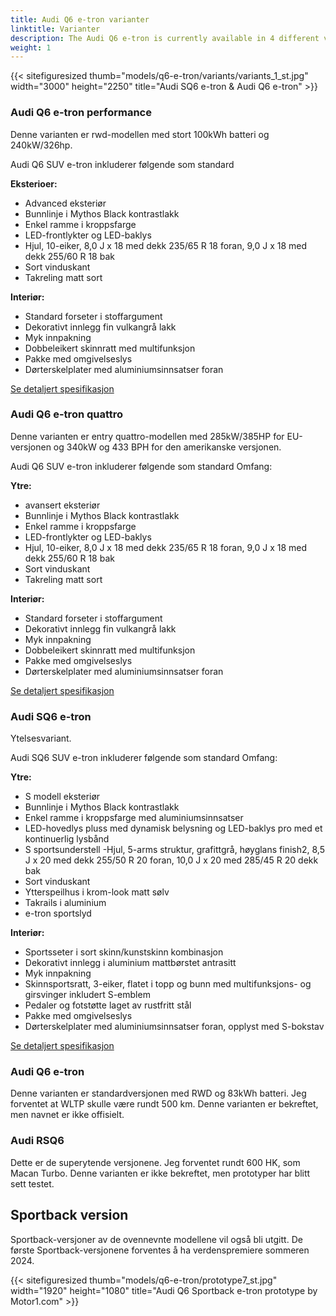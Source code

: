 ```yaml
---
title: Audi Q6 e-tron varianter
linktitle: Varianter
description: The Audi Q6 e-tron is currently available in 4 different variants, with more expected variants.
weight: 1
---
```


{{< sitefiguresized thumb="models/q6-e-tron/variants/variants_1_st.jpg" width="3000" height="2250" title="Audi SQ6 e-tron & Audi Q6 e-tron" >}}


<!-- markdownlint-disable MD033 -->
### Audi Q6 e-tron performance

Denne varianten er rwd-modellen med stort 100kWh batteri og 240kW/326hp.

Audi Q6 SUV e-tron inkluderer følgende som standard

**Eksterioer:**

- Advanced eksteriør
- Bunnlinje i Mythos Black kontrastlakk
- Enkel ramme i kroppsfarge
- LED-frontlykter og LED-baklys
- Hjul, 10-eiker, 8,0 J x 18 med dekk 235/65 R 18
foran, 9,0 J x 18 med dekk 255/60 R 18 bak
- Sort vinduskant
- Takreling matt sort

**Interiør:**

- Standard forseter i stoffargument
- Dekorativt innlegg fin vulkangrå lakk
- Myk innpakning
- Dobbeleikert skinnratt med multifunksjon
- Pakke med omgivelseslys
- Dørterskelplater med aluminiumsinnsatser foran

[Se detaljert spesifikasjon](../specifications/#audi-q6-e-tron-quattro)


### Audi Q6 e-tron quattro

Denne varianten er entry quattro-modellen med 285kW/385HP for EU-versjonen og 340kW og 433 BPH for den amerikanske versjonen.

Audi Q6 SUV e-tron inkluderer følgende som standard
Omfang:

**Ytre:**

- avansert eksteriør
- Bunnlinje i Mythos Black kontrastlakk
- Enkel ramme i kroppsfarge
- LED-frontlykter og LED-baklys
- Hjul, 10-eiker, 8,0 J x 18 med dekk 235/65 R 18
foran, 9,0 J x 18 med dekk 255/60 R 18 bak
- Sort vinduskant
- Takreling matt sort

**Interiør:**

- Standard forseter i stoffargument
- Dekorativt innlegg fin vulkangrå lakk
- Myk innpakning
- Dobbeleikert skinnratt med multifunksjon
- Pakke med omgivelseslys
- Dørterskelplater med aluminiumsinnsatser foran

[Se detaljert spesifikasjon](../specifications/#audi-q6-e-tron-quattro)

### Audi SQ6 e-tron

Ytelsesvariant.

Audi SQ6 SUV e-tron inkluderer følgende som standard
Omfang:

**Ytre:**

- S modell eksteriør
- Bunnlinje i Mythos Black kontrastlakk
- Enkel ramme i kroppsfarge med aluminiumsinnsatser
- LED-hovedlys pluss med dynamisk belysning
og LED-baklys pro med et kontinuerlig lysbånd
- S sportsunderstell
  -Hjul, 5-arms struktur, grafittgrå, høyglans finish2,
8,5 J x 20 med dekk 255/50 R 20 foran, 10,0 J x 20
med 285/45 R 20 dekk bak
- Sort vinduskant
- Ytterspeilhus i krom-look matt sølv
- Takrails i aluminium
- e-tron sportslyd
  
**Interiør:**

- Sportsseter i sort skinn/kunstskinn kombinasjon
- Dekorativt innlegg i aluminium mattbørstet antrasitt
- Myk innpakning
- Skinnsportsratt, 3-eiker, flatet i topp og bunn
med multifunksjons- og girsvinger inkludert S-emblem
- Pedaler og fotstøtte laget av rustfritt stål
- Pakke med omgivelseslys
- Dørterskelplater med aluminiumsinnsatser foran, opplyst
med S-bokstav

[Se detaljert spesifikasjon](../specifications/#audi-sq6-e-tron)


### Audi Q6 e-tron

Denne varianten er standardversjonen med RWD og 83kWh batteri. Jeg forventet at WLTP skulle være rundt 500 km. Denne varianten er bekreftet, men navnet er ikke offisielt.


### Audi RSQ6 

Dette er de superytende versjonene. Jeg forventet rundt 600 HK, som Macan Turbo. Denne varianten er ikke bekreftet, men prototyper har blitt sett testet.

## Sportback version

Sportback-versjoner av de ovennevnte modellene vil også bli utgitt. De første Sportback-versjonene forventes å ha verdenspremiere sommeren 2024.


{{< sitefiguresized thumb="models/q6-e-tron/prototype7_st.jpg" width="1920" height="1080" title="Audi Q6 Sportback e-tron prototype by Motor1.com" >}}

